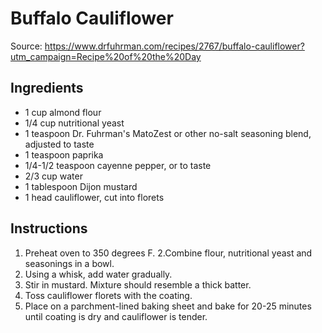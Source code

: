 # Buffalo Cauliflower

Source: https://www.drfuhrman.com/recipes/2767/buffalo-cauliflower?utm_campaign=Recipe%20of%20the%20Day

## Ingredients
* 1 cup almond flour
* 1/4 cup nutritional yeast
* 1 teaspoon Dr. Fuhrman's MatoZest or other no-salt seasoning blend, adjusted to taste
* 1 teaspoon paprika
* 1/4-1/2 teaspoon cayenne pepper, or to taste
* 2/3 cup water
* 1 tablespoon Dijon mustard
* 1 head cauliflower, cut into florets

## Instructions
1. Preheat oven to 350 degrees F.
2.Combine flour, nutritional yeast and seasonings in a bowl. 
3. Using a whisk, add water gradually. 
4. Stir in mustard. Mixture should resemble a thick batter.
5. Toss cauliflower florets with the coating. 
6. Place on a parchment-lined baking sheet and bake for 20-25 minutes until coating is dry and cauliflower is tender.
